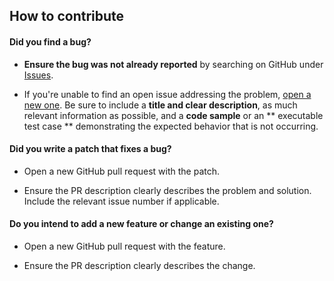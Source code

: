 ## How to contribute

#### **Did you find a bug?**

* **Ensure the bug was not already reported** by searching on GitHub
  under [Issues](https://github.com/StPfeffer/spring-clean-arch-template/issues).

* If you're unable to find an open issue addressing the
  problem, [open a new one](https://github.com/StPfeffer/spring-clean-arch-template/issues/new/choose). Be sure to
  include a **title and clear description**, as much relevant information as possible, and a **code sample** or an **
  executable test case ** demonstrating the expected behavior that is not occurring.

#### **Did you write a patch that fixes a bug?**

* Open a new GitHub pull request with the patch.

* Ensure the PR description clearly describes the problem and solution. Include the relevant issue number if applicable.

#### **Do you intend to add a new feature or change an existing one?**

* Open a new GitHub pull request with the feature.

* Ensure the PR description clearly describes the change.